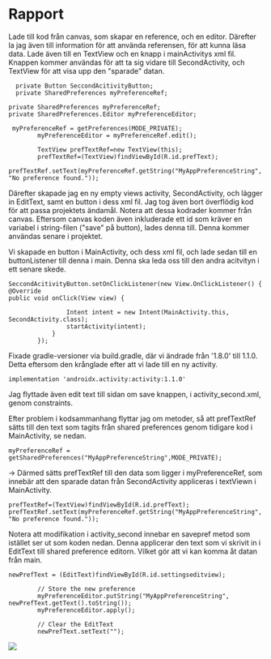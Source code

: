 
# Rapport
Lade till kod från canvas, som skapar en reference, och en editor. Därefter la jag även till information för att använda
referensen, för att kunna läsa data. Lade även till en TextView och en knapp i mainActivitys xml fil. Knappen kommer användas
för att ta sig vidare till SecondActivity, och TextView för att visa upp den "sparade" datan.
```
  private Button SeccondAcitivityButton;
  private SharedPreferences myPreferenceRef;
```
```
private SharedPreferences myPreferenceRef;
private SharedPreferences.Editor myPreferenceEditor;

 myPreferenceRef = getPreferences(MODE_PRIVATE);
        myPreferenceEditor = myPreferenceRef.edit();

        TextView prefTextRef=new TextView(this);
        prefTextRef=(TextView)findViewById(R.id.prefText);
        prefTextRef.setText(myPreferenceRef.getString("MyAppPreferenceString", "No preference found."));
```
Därefter skapade jag en ny empty views activity, SecondActivity, och lägger in EditText, samt en button i dess xml fil. Jag tog även bort överflödig kod för att passa projektets ändamål. 
Notera att dessa kodrader kommer från canvas. Eftersom canvas koden även inkluderade ett id som kräver en variabel i string-filen ("save" på button), lades denna till. 
Denna kommer användas senare i projektet.

Vi skapade en button i MainActivity, och dess xml fil, och lade sedan till en buttonListener till denna i main. Denna ska 
leda oss till den andra acitvityn i ett senare skede.
```
SeccondAcitivityButton.setOnClickListener(new View.OnClickListener() {
@Override
public void onClick(View view) {

                Intent intent = new Intent(MainActivity.this, SecondActivity.class);
                startActivity(intent);
            }
        });
```
Fixade gradle-versioner via build.gradle, där vi ändrade från '1.8.0' till 1.1.0. Detta eftersom den krånglade efter att vi lade till
en ny activity.
```
implementation 'androidx.activity:activity:1.1.0'
```
Jag flyttade även edit text till sidan om save knappen, i activity_second.xml, genom constraints.

Efter problem i kodsammanhang flyttar jag om metoder, så att prefTextRef sätts till den text som tagits från shared preferences genom tidigare
kod i MainActivity, se nedan.
```
myPreferenceRef = getSharedPreferences("MyAppPreferenceString",MODE_PRIVATE);
```
 -> Därmed sätts prefTextRef till den data som ligger i myPreferenceRef, som innebär att den sparade datan från SecondActivity appliceras i textViewn
i MainActivity.
```
prefTextRef=(TextView)findViewById(R.id.prefText);
prefTextRef.setText(myPreferenceRef.getString("MyAppPreferenceString", "No preference found."));
```
Notera att modifikation i activity_second innebar en savepref metod som istället ser ut som koden nedan. Denna applicerar den
text som vi skrivit in i EditText till shared preference editorn. Vilket gör att vi kan komma åt datan från main.
```
newPrefText = (EditText)findViewById(R.id.settingseditview);

        // Store the new preference
        myPreferenceEditor.putString("MyAppPreferenceString", newPrefText.getText().toString());
        myPreferenceEditor.apply();

        // Clear the EditText
        newPrefText.setText("");
```

![](android.png)
